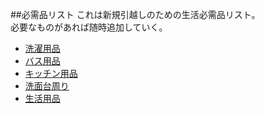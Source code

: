 ##必需品リスト
これは新規引越しのための生活必需品リスト。  
必要なものがあれば随時追加していく。

 -   [洗濯用品](new-life.md/#洗濯用品)
 -   [バス用品](new-life.md/#バス用品)
 -   [キッチン用品](new-life.md/#キッチン用品)
 -   [洗面台周り](new-life.md/#洗面台周り)
 -   [生活用品](new-life.md/#生活用品)
